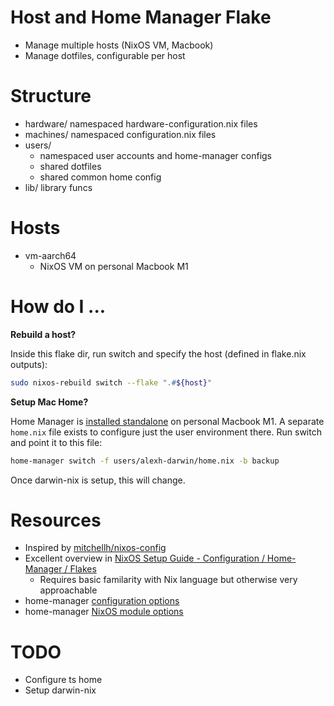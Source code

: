 # Host and Home Manager Flake
* Manage multiple hosts (NixOS VM, Macbook)
* Manage dotfiles, configurable per host

# Structure
* hardware/ namespaced hardware-configuration.nix files
* machines/ namespaced configuration.nix files
* users/ 
    * namespaced user accounts and home-manager configs
    * shared dotfiles
    * shared common home config
* lib/ library funcs

# Hosts
* vm-aarch64
    * NixOS VM on personal Macbook M1

# How do I ...

**Rebuild a host?**

Inside this flake dir, run switch and specify the host (defined in flake.nix outputs):
```sh
sudo nixos-rebuild switch --flake ".#${host}"
```

**Setup Mac Home?**

Home Manager is [installed standalone](https://nix-community.github.io/home-manager/index.html#sec-install-standalone) on personal Macbook M1. A separate `home.nix` file exists to configure just the user environment there. Run switch and point it to this file:

```sh
home-manager switch -f users/alexh-darwin/home.nix -b backup
```

Once darwin-nix is setup, this will change.

# Resources
* Inspired by [mitchellh/nixos-config](https://github.com/mitchellh/nixos-config)
* Excellent overview in [NixOS Setup Guide - Configuration / Home-Manager / Flakes](https://www.youtube.com/watch?v=AGVXJ-TIv3Y)
    * Requires basic familarity with Nix language but otherwise very approachable
* home-manager [configuration options](https://nix-community.github.io/home-manager/options.html)
* home-manager [NixOS module options](https://nix-community.github.io/home-manager/nixos-options.html)

# TODO
* Configure ts home
* Setup darwin-nix
